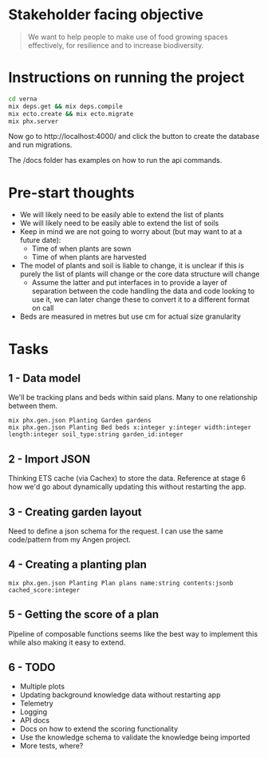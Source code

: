 # Stakeholder facing objective
> We want to help people to make use of food growing spaces effectively, for resilience and to increase biodiversity.

# Instructions on running the project
```sh
cd verna
mix deps.get && mix deps.compile
mix ecto.create && mix ecto.migrate
mix phx.server
```

Now go to http://localhost:4000/ and click the button to create the database and run migrations.

The /docs folder has examples on how to run the api commands.

# Pre-start thoughts
- We will likely need to be easily able to extend the list of plants
- We will likely need to be easily able to extend the list of soils
- Keep in mind we are not going to worry about (but may want to at a future date):
  - Time of when plants are sown
  - Time of when plants are harvested
- The model of plants and soil is liable to change, it is unclear if this is purely the list of plants will change or the core data structure will change
  - Assume the latter and put interfaces in to provide a layer of separation between the code handling the data and code looking to use it, we can later change these to convert it to a different format on call
- Beds are measured in metres but use cm for actual size granularity

# Tasks
## 1 - Data model
We'll be tracking plans and beds within said plans. Many to one relationship between them.
```
mix phx.gen.json Planting Garden gardens
mix phx.gen.json Planting Bed beds x:integer y:integer width:integer length:integer soil_type:string garden_id:integer
```

## 2 - Import JSON
Thinking ETS cache (via Cachex) to store the data. Reference at stage 6 how we'd go about dynamically updating this without restarting the app.

## 3 - Creating garden layout
Need to define a json schema for the request. I can use the same code/pattern from my Angen project.

## 4 - Creating a planting plan
`mix phx.gen.json Planting Plan plans name:string contents:jsonb cached_score:integer`

## 5 - Getting the score of a plan
Pipeline of composable functions seems like the best way to implement this while also making it easy to extend.

## 6 - TODO
- Multiple plots
- Updating background knowledge data without restarting app
- Telemetry
- Logging
- API docs
- Docs on how to extend the scoring functionality
- Use the knowledge schema to validate the knowledge being imported
- More tests, where?